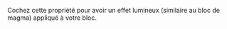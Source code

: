 Cochez cette propriété pour avoir un effet lumineux (similaire au bloc de magma) appliqué à votre bloc.